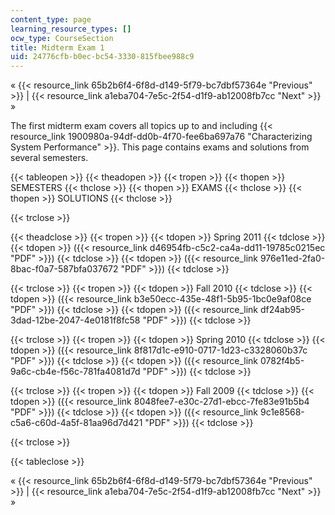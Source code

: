 ```yaml
---
content_type: page
learning_resource_types: []
ocw_type: CourseSection
title: Midterm Exam 1
uid: 24776cfb-b0ec-bc54-3330-815fbee988c9
---
```


« {{< resource_link 65b2b6f4-6f8d-d149-5f79-bc7dbf57364e "Previous" >}} | {{< resource_link a1eba704-7e5c-2f54-d1f9-ab12008fb7cc "Next" >}} »

The first midterm exam covers all topics up to and including {{< resource_link 1900980a-94df-dd0b-4f70-fee6ba697a76 "Characterizing System Performance" >}}. This page contains exams and solutions from several semesters.

{{< tableopen >}}
{{< theadopen >}}
{{< tropen >}}
{{< thopen >}}
SEMESTERS
{{< thclose >}}
{{< thopen >}}
EXAMS
{{< thclose >}}
{{< thopen >}}
SOLUTIONS
{{< thclose >}}

{{< trclose >}}

{{< theadclose >}}
{{< tropen >}}
{{< tdopen >}}
Spring 2011
{{< tdclose >}}
{{< tdopen >}}
({{< resource_link d46954fb-c5c2-ca4a-dd11-19785c0215ec "PDF" >}})
{{< tdclose >}}
{{< tdopen >}}
({{< resource_link 976e11ed-2fa0-8bac-f0a7-587bfa037672 "PDF" >}})
{{< tdclose >}}

{{< trclose >}}
{{< tropen >}}
{{< tdopen >}}
Fall 2010
{{< tdclose >}}
{{< tdopen >}}
({{< resource_link b3e50ecc-435e-48f1-5b95-1bc0e9af08ce "PDF" >}})
{{< tdclose >}}
{{< tdopen >}}
({{< resource_link df24ab95-3dad-12be-2047-4e0181f8fc58 "PDF" >}})
{{< tdclose >}}

{{< trclose >}}
{{< tropen >}}
{{< tdopen >}}
Spring 2010
{{< tdclose >}}
{{< tdopen >}}
({{< resource_link 8f817d1c-e910-0717-1d23-c3328060b37c "PDF" >}})
{{< tdclose >}}
{{< tdopen >}}
({{< resource_link 0782f4b5-9a6c-cb4e-f56c-781fa4081d7d "PDF" >}})
{{< tdclose >}}

{{< trclose >}}
{{< tropen >}}
{{< tdopen >}}
Fall 2009
{{< tdclose >}}
{{< tdopen >}}
({{< resource_link 8048fee7-e30c-27d1-ebcc-7fe83e91b5b4 "PDF" >}})
{{< tdclose >}}
{{< tdopen >}}
({{< resource_link 9c1e8568-c5a6-c60d-4a5f-81aa96d7d421 "PDF" >}})
{{< tdclose >}}

{{< trclose >}}

{{< tableclose >}}

« {{< resource_link 65b2b6f4-6f8d-d149-5f79-bc7dbf57364e "Previous" >}} | {{< resource_link a1eba704-7e5c-2f54-d1f9-ab12008fb7cc "Next" >}} »
